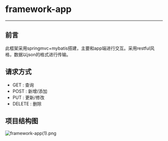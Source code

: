 # framework-app

---

## 前言

此框架采用springmvc+mybatis搭建，主要和app端进行交互。采用restful风格，数据以json的格式进行传输。

## 请求方式

* GET : 查询
* POST : 新增/添加
* PUT : 更新/修改
* DELETE : 删除

## 项目结构图

![framework-app(1).png](http://upload-images.jianshu.io/upload_images/1886857-1408283cac8d2001.png?imageMogr2/auto-orient/strip%7CimageView2/2/w/1240)

